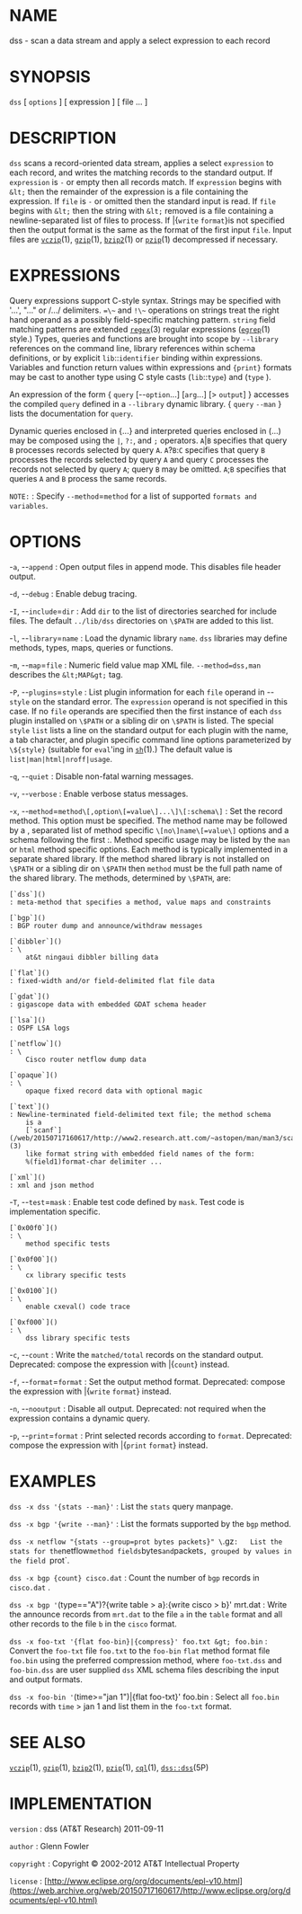 # NAME

dss - scan a data stream and apply a select expression to each record

# SYNOPSIS

`dss` \[ `options` \] \[ expression \] \[ file ... \]

# DESCRIPTION

`dss` scans a record-oriented data stream, applies a select
`expression` to each record, and writes the matching records to the
standard output. If `expression` is `-` or empty then all records
match. If `expression` begins with `&lt;` then the remainder of the
expression is a file containing the expression. If `file` is `-` or
omitted then the standard input is read. If `file` begins with `&lt;`
then the string with `&lt;` removed is a file containing a
newline-separated list of files to process. If |{`write` `format`}is
not specified then the output format is the same as the format of the
first input `file`.
Input files are
[`vczip`](/web/20150717160617/http://www2.research.att.com/~astopen/man/man1/vczip.html)(1),
[`gzip`](/web/20150717160617/http://www2.research.att.com/~astopen/man/man1/gzip.html)(1),
[`bzip2`](/web/20150717160617/http://www2.research.att.com/~astopen/man/man1/bzip2.html)(1)
or
[`pzip`](/web/20150717160617/http://www2.research.att.com/~astopen/man/man1/pzip.html)(1)
decompressed if necessary.

# EXPRESSIONS

Query expressions support C-style syntax. Strings may be specified with
'...', "..." or /.../ delimiters. `=\~` and `!\~` operations on
strings treat the right hand operand as a possibly field-specific
matching pattern. `string` field matching patterns are extended
[`regex`](/web/20150717160617/http://www2.research.att.com/~astopen/man/man3/regex.html)(3)
regular expressions
([`egrep`](/web/20150717160617/http://www2.research.att.com/~astopen/man/man1/egrep.html)(1)
style.)
Types, queries and functions are brought into scope by `--library`
references on the command line, library references within schema
definitions, or by explicit `lib`::`identifier` binding within
expressions. Variables and function return values within expressions and
`{print}` formats may be cast to another type using C style casts
(`lib`::`type`) and (`type` ).

An expression of the form { `query` \[--`option`...\] \[`arg`...\]
\[&gt; `output`\] } accesses the compiled `query` defined in a
`--library` dynamic library. { `query` `--man` } lists the
documentation for `query`.

Dynamic queries enclosed in {...} and interpreted queries enclosed in
(...) may be composed using the `|`, `?:`, and `;` operators.
`A`|`B` specifies that query `B` processes records selected by query
`A`. `A`?`B`:`C` specifies that query `B` processes the records selected
by query `A` and query `C` processes the records not selected by query
`A`; query `B` may be omitted. `A`;`B` specifies that queries `A` and
`B` process the same records.

`NOTE:`
:   Specify `--method`=`method` for a list of supported `formats and
    variables`.

# OPTIONS

-`a`, --`append`
:   Open output files in append mode. This disables file header output.

-`d`, --`debug`
:   Enable debug tracing.

-`I`, --`include`=`dir`
:   Add `dir` to the list of directories searched for include files. The
    default `../lib/dss` directories on `\$PATH` are added to
    this list.

-`l`, --`library`=`name`
:   Load the dynamic library `name`. `dss` libraries may define
    methods, types, maps, queries or functions.

-`m`, --`map`=`file`
:   Numeric field value map XML file. `--method=dss,man` describes the
    `&lt;MAP&gt;` tag.

-`P`, --`plugins`=`style`
:   List plugin information for each `file` operand in --`style` on the
    standard error. The `expression` operand is not specified in
    this case. If no `file` operands are specified then the first
    instance of each `dss` plugin installed on `\$PATH` or a sibling
    dir on `\$PATH` is listed. The special `style` `list` lists a
    line on the standard output for each plugin with the name, a tab
    character, and plugin specific command line options parameterized by
    `\${style}` (suitable for `eval`'ing in
    [`sh`](/web/20150717160617/http://www2.research.att.com/~astopen/man/man1/sh.html)(1).)
    The default value is `list|man|html|nroff|usage`.

-`q`, --`quiet`
:   Disable non-fatal warning messages.

-`v`, --`verbose`
:   Enable verbose status messages.

-`x`, --`method`=`method\[,option\[=value\]...\]\[:schema\]`
:   Set the record method. This option must be specified. The method
    name may be followed by a , separated list of method specific
    `\[no\]name\[=value\]` options and a schema following the first :.
    Method specific usage may be listed by the `man` or `html`
    method specific options. Each method is typically implemented in a
    separate shared library. If the method shared library is not
    installed on `\$PATH` or a sibling dir on `\$PATH` then `method`
    must be the full path name of the shared library. The methods,
    determined by `\$PATH`, are:

    [`dss`]()
    : meta-method that specifies a method, value maps and constraints

    [`bgp`]()
    : BGP router dump and announce/withdraw messages

    [`dibbler`]()
    : \
        at&t ningaui dibbler billing data

    [`flat`]()
    : fixed-width and/or field-delimited flat file data

    [`gdat`]()
    : gigascope data with embedded GDAT schema header

    [`lsa`]()
    : OSPF LSA logs

    [`netflow`]()
    : \
        Cisco router netflow dump data

    [`opaque`]()
    : \
        opaque fixed record data with optional magic

    [`text`]()
    : Newline-terminated field-delimited text file; the method schema
        is a
        [`scanf`](/web/20150717160617/http://www2.research.att.com/~astopen/man/man3/scanf.html)(3)
        like format string with embedded field names of the form:
        %(field1)format-char delimiter ...

    [`xml`]()
    : xml and json method

-`T`, --`test`=`mask`
:   Enable test code defined by `mask`. Test code is
    implementation specific.

    [`0x00f0`]()
    : \
        method specific tests

    [`0x0f00`]()
    : \
        cx library specific tests

    [`0x0100`]()
    : \
        enable cxeval() code trace

    [`0xf000`]()
    : \
        dss library specific tests

-`c`, --`count`
:   Write the `matched/total` records on the standard output.
    Deprecated: compose the expression with |{`count`} instead.

-`f`, --`format`=`format`
:   Set the output method format. Deprecated: compose the expression
    with |{`write` `format`} instead.

-`n`, --`nooutput`
:   Disable all output. Deprecated: not required when the expression
    contains a dynamic query.

-`p`, --`print`=`format`
:   Print selected records according to `format`. Deprecated: compose
    the expression with |{`print` `format`} instead.

# EXAMPLES

`dss -x dss '{stats --man}'`
:   List the `stats` query manpage.

`dss -x bgp '{write --man}'`
:   List the formats supported by the `bgp` method.

`dss -x netflow "{stats --group=prot bytes packets}" \`.gz`
:   List the stats for the `netflow` method fields `bytes` and
    `packets`, grouped by values in the field `prot`.

`dss -x bgp {count} cisco.dat`
:   Count the number of `bgp` records in `cisco.dat` .

`dss -x bgp '`(type=="A")?{write table &gt; a}:{write cisco &gt; b}' mrt.dat
:   Write the announce records from `mrt.dat` to the file `a` in the
    `table` format and all other records to the file `b` in the
    `cisco` format.

`dss -x foo-txt '{flat foo-bin}|{compress}' foo.txt &gt; foo.bin`
:   Convert the `foo-txt` file `foo.txt` to the `foo-bin` `flat`
    method format file `foo.bin` using the preferred compression
    method, where `foo-txt.dss` and `foo-bin.dss` are user supplied
    `dss` XML schema files describing the input and output formats.

`dss -x foo-bin '`(time&gt;="jan 1")|{flat foo-txt}' foo.bin
:   Select all `foo.bin` records with `time` &gt; jan 1 and list
    them in the `foo-txt` format.

# SEE ALSO

[`vczip`](/web/20150717160617/http://www2.research.att.com/~astopen/man/man1/vczip.html)(1),
[`gzip`](/web/20150717160617/http://www2.research.att.com/~astopen/man/man1/gzip.html)(1),
[`bzip2`](/web/20150717160617/http://www2.research.att.com/~astopen/man/man1/bzip2.html)(1),
[`pzip`](/web/20150717160617/http://www2.research.att.com/~astopen/man/man1/pzip.html)(1),
[`cql`](/web/20150717160617/http://www2.research.att.com/~astopen/man/man1/cql.html)(1),
[`dss::dss`](/web/20150717160617/http://www2.research.att.com/~astopen/man/man5P/dss-dss.html)(5P)

# IMPLEMENTATION

`version`
:   dss (AT&T Research) 2011-09-11

`author`
:   Glenn Fowler

`copyright`
:   Copyright © 2002-2012 AT&T Intellectual Property

`license`
:   [http://www.eclipse.org/org/documents/epl-v10.html](https://web.archive.org/web/20150717160617/http://www.eclipse.org/org/documents/epl-v10.html)


